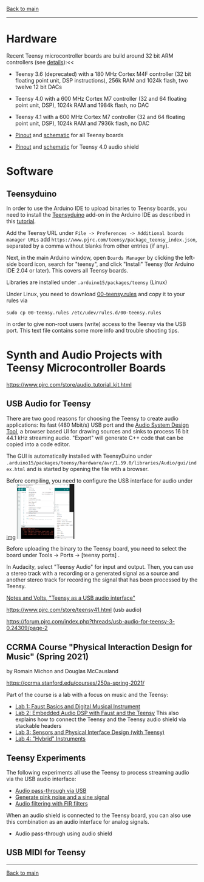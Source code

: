 [Back to main](../README.md)

<hr>

# Hardware

Recent Teensy microcontroller boards are build around 32 bit ARM controllers (see [details](https://www.pjrc.com/teensy/techspecs.html)):<<

- Teensy 3.6 (deprecated) with a 180 MHz Cortex M4F controller (32 bit floating point unit, DSP instructions), 256k RAM and 1024k flash, two twelve 12 bit DACs
- Teensy 4.0 with a 600 MHz Cortex M7 controller (32 and 64 floating point unit, DSP), 1024k RAM and 1984k flash, no DAC
- Teensy 4.1 with a 600 MHz Cortex M7 controller (32 and 64 floating point unit, DSP), 1024k RAM and 7936k flash, no DAC

- [Pinout](https://www.pjrc.com/teensy/pinout.html) and [schematic](https://www.pjrc.com/teensy/schematic.html) for all Teensy boards

- [Pinout](https://www.pjrc.com/audio-shield-for-teensy-4-0/) and [schematic](https://www.pjrc.com/store/teensy3_audio.html) for Teensy 4.0 audio shield

# Software

## Teensyduino

In order to use the Arduino IDE to upload binaries to Teensy boards, you need to install the [Teensyduino](https://www.pjrc.com/teensy/td_download.html) add-on in the Arduino IDE as described in this [tutorial](https://www.pjrc.com/teensy/tutorial.html).

Add the Teensy URL under `File -> Preferences -> Additional boards manager URLs` add `https://www.pjrc.com/teensy/package_teensy_index.json`, separated by a comma without blanks from other entries (if any).

Next, in the main Arduino window, open `Boards Manager` by clicking the left-side board icon, search for "teensy", and click "Install" Teensy (for Arduino IDE 2.04 or later). This covers all Teensy boards.

Libraries are installed under `.arduino15/packages/teensy` (Linux)

Under Linux, you need to download [00-teensy.rules](http://www.pjrc.com/teensy/00-teensy.rules) and copy it to your rules via

`sudo cp 00-teensy.rules /etc/udev/rules.d/00-teensy.rules`

in order to give non-root users (write) access to the Teensy via the USB port. This text file contains some more info and trouble shooting tips.

# Synth and Audio Projects with Teensy Microcontroller Boards

https://www.pjrc.com/store/audio_tutorial_kit.html

## USB Audio for Teensy

There are two good reasons for choosing the Teensy to create audio applications: Its fast (480 Mbit/s) USB port and the [Audio System Design Tool](https://www.pjrc.com/teensy/gui/), a browser based UI for drawing sources and sinks to process 16 bit 44.1 kHz streaming audio. "Export" will generate C++ code that can be copied into a code editor.

The GUI is automatically installed with TeensyDuino under `.arduino15/packages/teensy/hardware/avr/1.59.0/libraries/Audio/gui/index.html` and is started by opening the file with a browser.

Before compiling, you need to configure the USB interface for audio under
[img](img/teensy_arduino_usb_audio_settings.png)
<img src="img/teensy_arduino_usb_audio_settings.png" alt="USB audio settings for Arduino IDE" width="30%"/>

Before uploading the binary to the Teensy board, you need to select the board under Tools -> Ports -> [teensy ports] .

In Audacity, select "Teensy Audio" for input and output. Then, you can use a stereo track with a recording or a generated signal as a source and another stereo track for recording the signal that has been processed by the Teensy.

[Notes and Volts, "Teensy as a USB audio interface"](https://youtu.be/om9yePUsYps)

https://www.pjrc.com/store/teensy41.html (usb audio)

https://forum.pjrc.com/index.php?threads/usb-audio-for-teensy-3-0.24309/page-2

## CCRMA Course "Physical Interaction Design for Music" (Spring 2021)
by Romain Michon and Douglas McCausland

https://ccrma.stanford.edu/courses/250a-spring-2021/

Part of the course is a lab with a focus on music and the Teensy:

- [Lab 1: Faust Basics and Digital Musical Instrument](https://ccrma.stanford.edu/courses/250a-spring-2021/labs/1/)
- [Lab 2: Embedded Audio DSP with Faust and the Teensy](https://ccrma.stanford.edu/courses/250a-spring-2021/labs/2/) This also explains how to connect the Teensy and the Teensy audio shield via stackable headers
- [Lab 3: Sensors and Physical Interface Design (with Teensy)](https://ccrma.stanford.edu/courses/250a-spring-2021/labs/3/)
- [Lab 4: "Hybrid" Instruments](https://ccrma.stanford.edu/courses/250a-spring-2021/labs/4/)

## Teensy Experiments

The following experiments all use the Teensy to process streaming audio via the USB audio interface:

- [Audio pass-through via USB](teensy_usb_audio_loopback.md)
- [Generate pink noise and a sine signal](teensy_usb_audio_sine.md)
- [Audio filtering with FIR filters](teensy_usb_audio_fir_filter.md)

When an audio shield is connected to the Teensy board, you can also use this combination as an audio interface for analog signals.

- Audio pass-through using audio shield

## USB MIDI for Teensy

<hr>

[Back to main](../README.md)
